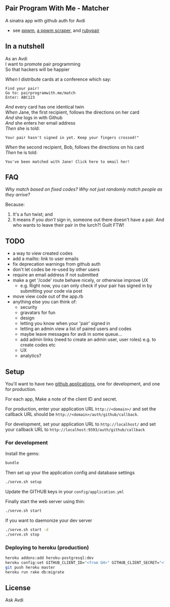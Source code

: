 ## Pair Program With Me - Matcher

A sinatra app with github auth for Avdi

* see [ppwm](https://github.com/avdi/ppwm), [a ppwm scraper](https://github.com/martyhines/pair_with_me), and [rubypair](https://github.com/rubypair/rubypair)

## In a nutshell

As an Avdi<br/>
I want to promote pair programming<br/>
So that hackers will be happier<br/>

*When* I distribute cards at a conference which say:

    Find your pair!
    Go to: pairprogramwith.me/match
    Enter: ABC123
    
*And* every card has one identical twin<br/>
*When* Jane, the first recipient, follows the directions on her card<br/>
*And* she logs in with Github<br/>
*And* she enters her email address<br/>
*Then* she is told:

    Your pair hasn't signed in yet. Keep your fingers crossed!"
    
*When* the second recipient, Bob, follows the directions on his card<br/>
*Then* he is told:

    You've been matched with Jane! Click here to email her!
    
## FAQ

*Why match based on fixed codes? Why not just randomly match people as they arrive?*

Because:

1. It's a fun twist; and
2. It means if you *don't* sign in, someone out there doesn't have a pair. And who wants to leave their pair in the lurch?! Guilt FTW!

## TODO

* a way to view created codes
* add a mailto: link to user emails
* fix deprecation warnings from github auth
* don't let codes be re-used by other users
* require an email address if not submitted
* make a get '/code' route behave nicely, or otherwise improve UX
  * e.g. Right now, you can only check if your pair has signed in by submitting your code via post
* move view code out of the app.rb
* anything else you can think of:
  * security
  * gravatars for fun
  * design
  * letting you know when your 'pair' signed in
  * letting an admin view a list of paired users and codes
  * maybe leave messages for avdi in some queue...
  * add admin links (need to create an admin user, user roles) e.g. to create codes etc
  * UX
  * analytics?

## Setup

You'll want to have two [github applications](https://github.com/settings/applications/new), one for development, and one for production.

For each app, Make a note of the client ID and secret.

For production, enter your application URL `http://<domain>/` and
set the callback URL should be `http://<domain>/auth/github/callback`.

For development, set your application URL to `http://localhost/` and set your
callback URL to `http://localhost:9393/auth/github/callback`

### For development

Install the gems:

```bash
bundle
```

Then set up your the application config and database settings

```bash
./serve.sh setup
```

Update the GITHUB keys in your `config/application.yml`


Finally start the web server using thin:

```bash
./serve.sh start
```

If you want to daemonize your dev server

```bash
./serve.sh start -d
./serve.sh stop
```

### Deploying to heroku (production)

  ```bash
  heroku addons:add heroku-postgresql:dev
  heroku config:set GITHUB_CLIENT_ID="<from GH>" GITHUB_CLIENT_SECRET="<from GH>"
  git push heroku master
  heroku run rake db:migrate
  ```

## License

Ask Avdi
